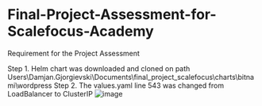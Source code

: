 # Final-Project-Assessment-for-Scalefocus-Academy

Requirement for the Project Assessment

Step 1. Helm chart was downloaded and cloned on path Users\Damjan.Gjorgievski\Documents\final_project_scalefocus\charts\bitnami\wordpress
Step 2. The values.yaml line 543 was changed from LoadBalancer to ClusterIP
![image](https://github.com/DamjanGj77/Final-Project-Assessment-for-Scalefocus-Academy/assets/125911118/ad429154-3283-4916-bfcc-6633f9d30889)

